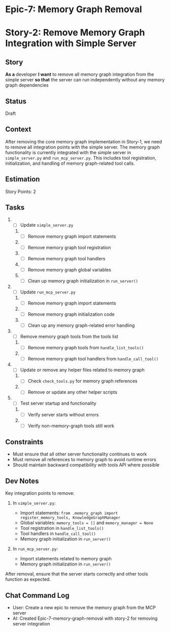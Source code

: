 # Epic-7: Memory Graph Removal
# Story-2: Remove Memory Graph Integration with Simple Server

## Story

**As a** developer
**I want** to remove all memory graph integration from the simple server
**so that** the server can run independently without any memory graph dependencies

## Status

Draft

## Context

After removing the core memory graph implementation in Story-1, we need to remove all integration points with the simple server. The memory graph functionality is currently integrated with the simple server in `simple_server.py` and `run_mcp_server.py`. This includes tool registration, initialization, and handling of memory graph-related tool calls.

## Estimation

Story Points: 2

## Tasks

1. - [ ] Update `simple_server.py`
   1. - [ ] Remove memory graph import statements
   2. - [ ] Remove memory graph tool registration
   3. - [ ] Remove memory graph tool handlers
   4. - [ ] Remove memory graph global variables
   5. - [ ] Clean up memory graph initialization in `run_server()`

2. - [ ] Update `run_mcp_server.py`
   1. - [ ] Remove memory graph import statements
   2. - [ ] Remove memory graph initialization code
   3. - [ ] Clean up any memory graph-related error handling

3. - [ ] Remove memory graph tools from the tools list
   1. - [ ] Remove memory graph tools from `handle_list_tools()`
   2. - [ ] Remove memory graph tool handlers from `handle_call_tool()`

4. - [ ] Update or remove any helper files related to memory graph
   1. - [ ] Check `check_tools.py` for memory graph references
   2. - [ ] Remove or update any other helper scripts

5. - [ ] Test server startup and functionality
   1. - [ ] Verify server starts without errors
   2. - [ ] Verify non-memory-graph tools still work

## Constraints

- Must ensure that all other server functionality continues to work
- Must remove all references to memory graph to avoid runtime errors
- Should maintain backward compatibility with tools API where possible

## Dev Notes

Key integration points to remove:

1. In `simple_server.py`:
   - Import statements: `from .memory_graph import register_memory_tools, KnowledgeGraphManager`
   - Global variables: `memory_tools = []` and `memory_manager = None`
   - Tool registration in `handle_list_tools()`
   - Tool handlers in `handle_call_tool()`
   - Memory graph initialization in `run_server()`

2. In `run_mcp_server.py`:
   - Import statements related to memory graph
   - Memory graph initialization in `run_server()`

After removal, ensure that the server starts correctly and other tools function as expected.

## Chat Command Log

- User: Create a new epic to remove the memory graph from the MCP server
- AI: Created Epic-7-memory-graph-removal with story-2 for removing server integration 